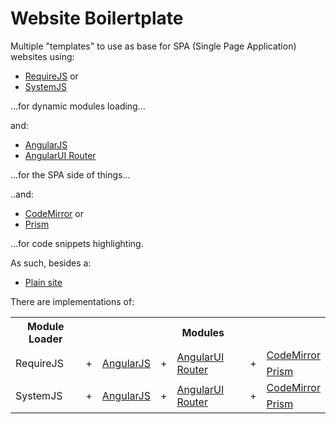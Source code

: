 # Website Boilertplate
Multiple "templates" to use as base for SPA (Single Page Application) websites using:

* [RequireJS](http://requirejs.org/) or
* [SystemJS](https://github.com/systemjs/systemjs)

...for dynamic modules loading...

and:
* [AngularJS](https://angularjs.org/)
* [AngularUI Router](https://github.com/angular-ui/ui-router)

...for the SPA side of things...

..and:
* [CodeMirror](https://codemirror.net/) or
* [Prism](https://github.com/angular-ui/ui-router)

...for code snippets highlighting.

As such, besides a:
* [Plain site](https://github.com/Bigsby/WebSiteBoilertplate/tree/master/src/plain)

There are implementations of:
<table>
<tr>
    <th>Module Loader</th><th colspan="6">Modules</th>
</tr>
<tr>
    <td rowspan="2">RequireJS</td><td rowspan="2">+</td><td rowspan="2"><a href="https://github.com/Bigsby/WebSiteBoilertplate/tree/master/src/requirejs/angularjs">AngularJS</a></td><td rowspan="2">+</td><td rowspan="2"><a href="https://github.com/Bigsby/WebSiteBoilertplate/tree/master/src/requirejs/angularjs%2Buirouter">AngularUI Router</a></td><td rowspan="2">+</td><td><a href="https://github.com/Bigsby/WebSiteBoilertplate/tree/master/src/requirejs/angularjs%2Buirouter%2Bcodemirror">CodeMirror</a></td>
</tr>
<tr>
    <td><a href="https://github.com/Bigsby/WebSiteBoilertplate/tree/master/src/requirejs/angularjs%2Buirouter%2Bprismjs">Prism</a></td>
</tr>
<tr>
    <td rowspan="2">SystemJS</td><td rowspan="2">+</td><td rowspan="2"><a href="https://github.com/Bigsby/WebSiteBoilertplate/tree/master/src/systemjs/angularjs">AngularJS</a></td><td rowspan="2">+</td><td rowspan="2"><a href="https://github.com/Bigsby/WebSiteBoilertplate/tree/master/src/systemjs/angularjs%2Buirouter">AngularUI Router</a></td><td rowspan="2">+</td><td><a href="https://github.com/Bigsby/WebSiteBoilertplate/tree/master/src/systemjs/angularjs%2Buirouter%2Bcodemirror">CodeMirror</a></td>
</tr>
<tr>
    <td><a href="https://github.com/Bigsby/WebSiteBoilertplate/tree/master/src/systemjs/angularjs%2Buirouter%2Bprismjs">Prism</a></td>
</tr>
</table>